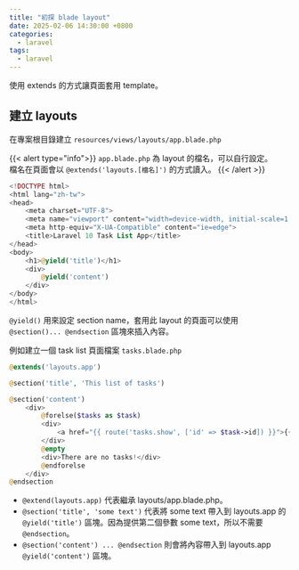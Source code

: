 ```yaml
---
title: "初探 blade layout"
date: 2025-02-06 14:30:00 +0800
categories: 
  - laravel
tags:
  - laravel
---
```


使用 extends 的方式讓頁面套用 template。

## 建立 layouts

在專案根目錄建立 `resources/views/layouts/app.blade.php`

{{< alert type="info">}}
`app.blade.php` 為 layout 的檔名，可以自行設定。  
檔名在頁面會以 `@extends('layouts.[檔名]')` 的方式讀入。
{{< /alert >}}

```php
<!DOCTYPE html>
<html lang="zh-tw">
<head>
    <meta charset="UTF-8">
    <meta name="viewport" content="width=device-width, initial-scale=1.0">
    <meta http-equiv="X-UA-Compatible" content="ie=edge">
    <title>Laravel 10 Task List App</title>
</head>
<body>
    <h1>@yield('title')</h1>
    <div>
        @yield('content')
    </div>
</body>
</html>

```

`@yield()` 用來設定 section name，套用此 layout 的頁面可以使用 `@section()... @endsection` 區塊來插入內容。

例如建立一個 task list 頁面檔案 `tasks.blade.php`

```php
@extends('layouts.app')

@section('title', 'This list of tasks')

@section('content')
    <div>
        @forelse($tasks as $task)
        <div>
            <a href="{{ route('tasks.show', ['id' => $task->id]) }}">{{ $task->title }}</a>
        </div>
        @empty
        <div>There are no tasks!</div>
        @endforelse
    </div>
@endsection

```

- `@extend(layouts.app)` 代表繼承 layouts/app.blade.php。
- `@section('title', 'some text')` 代表將 some text 帶入到 layouts.app 的 `@yield('title')` 區塊。因為提供第二個參數 some text，所以不需要 `@endsection`。
- `@section('content') ... @endsection` 則會將內容帶入到 layouts.app `@yield('content')` 區塊。
